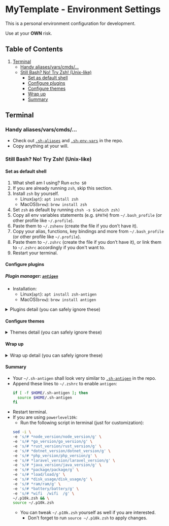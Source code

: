 # MyTemplate - Environment Settings

This is a personal environment configuration for development.

Use at your **OWN** risk.

## Table of Contents

1. [Terminal](#terminal)
    - [Handy aliases/vars/cmds/...](#handy-aliases/vars/cmds/)
    - [Still Bash? No! Try Zsh! (Unix-like)](#still-bash-no-try-zsh-unix-like)
        - [Set as default shell](#set-as-default-shell)
        - [Configure plugins](#configure-plugins)
        - [Configure themes](#configure-themes)
        - [Wrap up](#wrap-up)
        - [Summary](#summary)

## Terminal

### Handy aliases/vars/cmds/...

- Check out [`.sh-aliases`](https://github.com/jerryc05/MyTemplate/blob/__env-settings/.sh-aliases) and [`.sh-env-vars`](https://github.com/jerryc05/MyTemplate/blob/__env-settings/.sh-env.vars) in the repo.
- Copy anything at your will.

### Still Bash? No! Try Zsh! (Unix-like)

#### Set as default shell

1. What shell am I using? Run `echo $0`
2. If you are already running `zsh`, skip this section.
3. Install `zsh` by yourself.
    - Linux(`apt`): `apt install zsh`
    - MacOS(`brew`): `brew install zsh`
4. Set `zsh` as default by running `chsh -s $(which zsh)`
5. Copy all env variables statements (e.g. `$PATH`) from `~/.bash_profile` (or other profile like `~/.profile`).
6. Paste them to `~/.zshenv` (create the file if you don’t have it).
7. Copy your alias, functions, key bindings and more from `~/.bash_profile` (or other profile like `~/.profile`).
8. Paste them to `~/.zshrc` (create the file if you don’t have it), or link them to `~/.zshrc` accordingly if you don't want to.
9. Restart your terminal.

#### Configure plugins

##### Plugin manager: [`antigen`](https://github.com/zsh-users/antigen)

- Installation:
    - Linux(`apt`): `apt install zsh-antigen`
    - MacOS(`brew`): `brew install antigen`

<details><summary>Plugins detail (you can safely ignore these)</summary><p>

##### Syntax highlighting: [`zsh-syntax-highlighting`](https://github.com/zsh-users/zsh-syntax-highlighting)

- Installation:
    - Append `antigen bundle zsh-users/zsh-syntax-highlighting` as the **LAST** (**LAST!** **LAST!**) `antigen bundle ...` in `~/.sh-antigen`.

##### Automatic suggestions: [`zsh-autosuggestions`](https://github.com/zsh-users/zsh-autosuggestions)

- Installation:
    - Append `antigen bundle zsh-users/zsh-autosuggestions` to `~/.sh-antigen`.

##### Zsh completion: [`zsh-completions`](https://github.com/zsh-users/zsh-completions)

- Installation:
    - Append `antigen bundle zsh-users/zsh-completions` to `~/.sh-antigen`.

##### Safer command pasting: [`safe-paste`](https://github.com/ohmyzsh/ohmyzsh/tree/master/plugins/safe-paste)

- Installation:
    - Append `antigen bundle safe-paste` to `~/.sh-antigen`.

##### Filesystem navigation: [`z`](https://github.com/rupa/z)

- Installation:
    - Append `antigen bundle z` to `~/.sh-antigen`.

##### Invalid command helper: [`command-not-found`](https://github.com/ohmyzsh/ohmyzsh/tree/master/plugins/command-not-found)

- Installation:
    - Append `antigen bundle command-not-found` to `~/.sh-antigen`.

##### Directory listing: [`k`](https://github.com/supercrabtree/k)

- Installation:
    - Append `antigen bundle supercrabtree/k` to `~/.sh-antigen`.
    - MacOS users might want to install `coreutils` to show file sizes in human-readable format. [More info](https://github.com/supercrabtree/k#file-weight-colours).
        - Append `which numfmt >/dev/null || { which brew >/dev/null && brew install coreutils }` as well.

##### Pip autocomplete: [`pip`](https://github.com/ohmyzsh/ohmyzsh/tree/master/plugins/pip)

- Installation:
    - Append `antigen bundle pip` to `~/.sh-antigen`.

##### Terminal 256-color: [`zsh-256color`](https://github.com/chrissicool/zsh-256color)

- Installation:
    - Append `antigen bundle chrissicool/zsh-256color` to `~/.sh-antigen`.

</p></details>

#### Configure themes

<details><summary>Themes detail (you can safely ignore these)</summary><p>

##### [`powerlevel10k`](https://github.com/romkatv/powerlevel10k)

- Installation:
    - Append `antigen bundle romkatv/powerlevel10k` to `~/.sh-antigen`.

</p></details>

#### Wrap up

<details><summary>Wrap up detail (you can safely ignore these)</summary><p>

- Append `antigen apply` to `~/.sh-antigen`.

</p></details>

#### Summary

- Your `~/.sh-antigen` shall look very similar to [`.sh-antigen`](https://github.com/jerryc05/MyTemplate/blob/__env-settings/.sh-antigen) in the repo.
- Append these lines to `~/.zshrc` to enable `antigen`:
  ```sh
  if [ -f $HOME/.sh-antigen ]; then
    source $HOME/.sh-antigen
  fi
  ```
- Restart terminal.
- If you are using `powerlevel10k`:
    - Run the following script in terminal (just for customization):
    ```sh
    sed -i \
    -e 's/# *node_version/node_version/g' \
    -e 's/# *go_version/go_version/g' \
    -e 's/# *rust_version/rust_version/g' \
    -e 's/# *dotnet_version/dotnet_version/g' \
    -e 's/# *php_version/php_version/g' \
    -e 's/# *laravel_version/laravel_version/g' \
    -e 's/# *java_version/java_version/g' \
    -e 's/# *package/package/g' \
    -e 's/# *load/load/g' \
    -e 's/# *disk_usage/disk_usage/g' \
    -e 's/# *ram/ram/g' \
    -e 's/# *battery/battery/g' \
    -e 's/# *wifi  /wifi  /g' \
    ~/.p10k.zsh && \
    source ~/.p10k.zsh
    ```
    - You can tweak `~/.p10k.zsh` yourself as well if you are interested.
        - Don't forget to run `source ~/.p10k.zsh` to apply changes.
